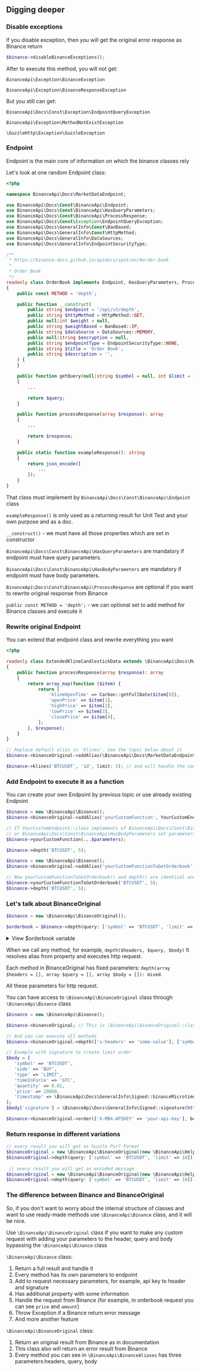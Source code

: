 ## Digging deeper

### Disable exceptions

If you disable exception, then you will get the original error response as Binance return

```php
$binance->disableBinanceExceptions();
```
After to execute this method, you will not get:

`BinanceApi\Exception\BinanceException`

`BinanceApi\Exception\BinanceResponseException`

But you still can get:

`BinanceApi\Docs\Const\Exception\EndpointQueryException`

`BinanceApi\Exception\MethodNotExistException`

`\GuzzleHttp\Exception\GuzzleException`

### Endpoint

Endpoint is the main core of information on which the binance classes rely

Let's look at one random Endpoint class:
```php
<?php

namespace BinanceApi\Docs\MarketDataEndpoint;

use BinanceApi\Docs\Const\BinanceApi\Endpoint;
use BinanceApi\Docs\Const\BinanceApi\HasQueryParameters;
use BinanceApi\Docs\Const\BinanceApi\ProcessResponse;
use BinanceApi\Docs\Const\Exception\EndpointQueryException;
use BinanceApi\Docs\GeneralInfo\Const\BanBased;
use BinanceApi\Docs\GeneralInfo\Const\HttpMethod;
use BinanceApi\Docs\GeneralInfo\DataSources;
use BinanceApi\Docs\GeneralInfo\EndpointSecurityType;

/**
 * https://binance-docs.github.io/apidocs/spot/en/#order-book
 *
 * Order Book
 */
readonly class OrderBook implements Endpoint, HasQueryParameters, ProcessResponse
{
    public const METHOD = 'depth';

    public function __construct(
        public string $endpoint = '/api/v3/depth',
        public string $httpMethod = HttpMethod::GET,
        public null|int $weight = null,
        public string $weightBased = BanBased::IP,
        public string $dataSource = DataSources::MEMORY,
        public null|string $encryption = null,
        public string $endpointType = EndpointSecurityType::NONE,
        public string $title = 'Order Book',
        public string $description = '',
    ) {
    }

    public function getQuery(null|string $symbol = null, int $limit = 100): array
    {
        ...

        return $query;
    }

    public function processResponse(array $response): array
    {
        ...

        return $response;
    }

    public static function exampleResponse(): string
    {
        return json_encode([
            ...
        ]);
    }
}
```

That class must implement by `BinanceApi\Docs\Const\BinanceApi\Endpoint` class

`exampleResponse()` is only used as a returning result for Unit Test and your own purpose and as a doc.

`__construct()` - we must have all those properties which are set in constructor

`BinanceApi\Docs\Const\BinanceApi\HasQueryParameters` are mandatory if endpoint must have query parameters.

`BinanceApi\Docs\Const\BinanceApi\HasBodyParameters` are mandatory if endpoint must have body parameters.

`BinanceApi\Docs\Const\BinanceApi\ProcessResponse` are optional if you want to rewrite original response from Binance 

`public const METHOD = 'depth';` - we can optional set to add method for Binance classes and execute it

### Rewrite original Endpoint

You can extend that endpoint class and rewrite everything you want
```php
<?php

readonly class ExtendedKlineCandlestickData extends \BinanceApi\Docs\MarketDataEndpoint\KlineCandlestickData
{
    public function processResponse(array $response): array
    {
        return array_map(function ($item) {
            return [
                'klineOpenTime' => Carbon::getFullDate($item[0]),
                'openPrice' => $item[1],
                'highPrice' => $item[2],
                'lowPrice' => $item[3],
                'closePrice' => $item[4],
            ];
        }, $response);
    }
}

// Replace default alias in 'klines'. See the topic below about it
$binance->binanceOriginal->addAlias(\BinanceApi\Docs\MarketDataEndpoint\KlineCandlestickData::METHOD, ExtendedKlineCandlestickData::class);

$binance->klines('BTCUSDT', '1d', limit: 5); // and will handle the content of response in that format
```

### Add Endpoint to execute it as a function

You can create your own Endpoint by previous topic or use already existing Endpoint

```php
$binance = new \BinanceApi\Binance();
$binance->binanceOriginal->addAlias('yourCustomFunction', YourCustomEndpoint::class);

// If YourCustomEndpoint::class implements of BinanceApi\Docs\Const\BinanceApi\HasQueryParameters
// or BinanceApi\Docs\Const\BinanceApi\HasBodyParameters set parameters to function
$binance->yourCustomFunction(...$parameters);

$binance->depth('BTCUSDT', 5);
```

```php
$binance = new \BinanceApi\Binance();
$binance->binanceOriginal->addAlias('yourCustomFunctionToGetOrderbook', BinanceApi\Docs\MarketDataEndpoint\OrderBook::class);

// Now yourCustomFunctionToGetOrderbook() and depth() are identical and fully the same
$binance->yourCustomFunctionToGetOrderbook('BTCUSDT', 5);
$binance->depth('BTCUSDT', 5);
```

### Let's talk about BinanceOriginal
 ```php
 $binance = new \BinanceApi\BinanceOriginal();

 $orderbook = $binance->depth(query: ['symbol' => 'BTCUSDT', 'limit' => 5]);
 ```

<details>
 <summary>View $orderbook variable</summary>

```
Array
(
   [lastUpdateId] => 37910484364

   [bids] => Array
      (
         [0] => Array
            (
               [0] => 30331.38000000
               [1] => 14.74474000
            )
         [1] => Array
            (
               [0] => 30331.36000000
               [1] => 0.01941000
            )
      )

   [asks] => Array
      (
         [0] => Array
            (
               [0] => 30331.39000000
               [1] => 1.34772000
            )
         [1] => Array
            (
               [0] => 30331.41000000
               [1] => 0.00131000
            )
      )
)
```
</details>

When we call any method, for example, `depth($headers, $query, $body)` It resolves alias from property and executes http request.

Each method in BinanceOriginal has fixed parameters: 
`depth(array $headers = [], array $query = [], array $body = []): mixed`.

All these parameters for http request.

You can have access to `\BinanceApi\BinanceOriginal` class through `\BinanceApi\Binance` class
```php
$binance = new \BinanceApi\Binance();

$binance->binanceOriginal; // This is \BinanceApi\BinanceOriginal::class

// And you can execute all methods
$binance->binanceOriginal->depth(['x-headers' => 'some-value'], ['symbol' => 'BTCUSDT', 'limit' => 10]);

// Example with signature to create limit order
$body = [
   'symbol' => 'BTCUSDT', 
   'side' => 'BUY', 
   'type' => 'LIMIT', 
   'timeInForce' => 'GTC', 
   'quantity' => 0.01, 
   'price' => 20000, 
   'timestamp' => \BinanceApi\Docs\GeneralInfo\Signed::binanceMicrotime(), 
];
$body['signature'] = \BinanceApi\Docs\GeneralInfo\Signed::signature(http_build_query($body), 'your-api-secret');

$binance->binanceOriginal->order(['X-MBX-APIKEY' => 'your-api-key'], body: $body);
```

### Return response in different variations
```php
// every result you will get as Guzzle Psr7 Format
$binanceOriginal = new \BinanceApi\BinanceOriginal(new \BinanceApi\Helper\ResponseHandler\GuzzlePsr7ResponseHandler());
$binanceOriginal->depth(query: ['symbol' => 'BTCUSDT', 'limit' => 10]); // GuzzleHttp\Psr7\Response Object
 
 // every result you will get as encoded message
$binanceOriginal = new \BinanceApi\BinanceOriginal(new \BinanceApi\Helper\ResponseHandler\OriginalResponseHandler());
$binanceOriginal->depth(query: ['symbol' => 'BTCUSDT', 'limit' => 10]); // string(686) "{"lastUpdateId":38045811823,"bids":[["29089.15000000","0.83957000"],["29089.10000000","0.00402000"],["29089.00000000","0.00384000"],["29088.91000000","0.00083000"],["29088.68000000","0.39883000"],["29088.66000000","0.38883000"],["29088.58000000","0.02548000"],["29088.53000000","0.00170000"],["29088.33000000","0.00481000"],["29088.31000000","0.00035000"]],"asks":[["29089.16000000","8.54491000"],["29089.19000000","0.34384000"],["29089.42000000","0.09425000"],["29089.43000000","0.05400000"],["29089.47000000","0.18862000"],["29089.48000000","0.00090000"],["29089.49000000","0.34383000"],["29089.89000000","0.15706000"],["29089.91000000","0.20000000"],["29089.99000000","0.73589000"]]}"
```

### The difference between Binance and BinanceOriginal

So, if you don't want to worry about the internal structure of classes
and want to use ready-made methods use `\BinanceApi\Binance` class, and it will be nice.

Use `\BinanceApi\BinanceOriginal` class
if you want to make any custom request with adding your parameters to the header,
query and body bypassing the `\BinanceApi\Binance` class

`\BinanceApi\Binance` class:
1) Return a full result and handle it
2) Every method has its own parameters to endpoint
3) Add to request necessary parameters, for example, api key to header and signature
4) Has additional property with some information
5) Handle the request from Binance (for example, in orderbook request you can see `price` and `amount`)
6) Throw Exception if a Binance return error message
7) And more another feature

`\BinanceApi\BinanceOriginal` class:
1) Return an original result from Binance as in documentation
2) This class also will return an error result from Binance
3) Every method you can see in `\BinanceApi\BinanceAliases` has three parameters:headers, query, body

